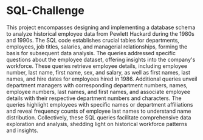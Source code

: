 # SQL-Challenge
This project encompasses designing and implementing a database schema to analyze historical employee data from Pewlett Hackard during the 1980s and 1990s. The SQL code establishes crucial tables for departments, employees, job titles, salaries, and managerial relationships, forming the basis for subsequent data analysis. The queries addressed specific questions about the employee dataset, offering insights into the company's workforce. These queries retrieve employee details, including employee number, last name, first name, sex, and salary, as well as first names, last names, and hire dates for employees hired in 1986. Additional queries unveil department managers with corresponding department numbers, names, employee numbers, last names, and first names, and associate employee details with their respective department numbers and characters. The queries highlight employees with specific names or department affiliations and reveal frequency counts of employee last names to understand name distribution. Collectively, these SQL queries facilitate comprehensive data exploration and analysis, shedding light on historical workforce patterns and insights.
